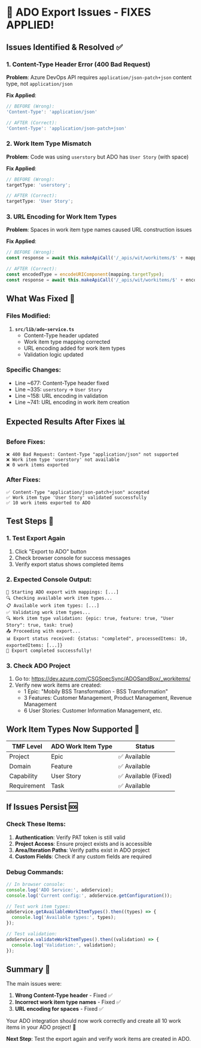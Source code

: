 # 🎯 ADO Export Issues - FIXES APPLIED!

## **Issues Identified & Resolved** ✅

### **1. Content-Type Header Error (400 Bad Request)**

**Problem**: Azure DevOps API requires `application/json-patch+json` content type, not `application/json`

**Fix Applied**:

```typescript
// BEFORE (Wrong):
'Content-Type': 'application/json'

// AFTER (Correct):
'Content-Type': 'application/json-patch+json'
```

### **2. Work Item Type Mismatch**

**Problem**: Code was using `userstory` but ADO has `User Story` (with space)

**Fix Applied**:

```typescript
// BEFORE (Wrong):
targetType: 'userstory';

// AFTER (Correct):
targetType: 'User Story';
```

### **3. URL Encoding for Work Item Types**

**Problem**: Spaces in work item type names caused URL construction issues

**Fix Applied**:

```typescript
// BEFORE (Wrong):
const response = await this.makeApiCall('/_apis/wit/workitems/$' + mapping.targetType + '?api-version=7.1', ...);

// AFTER (Correct):
const encodedType = encodeURIComponent(mapping.targetType);
const response = await this.makeApiCall('/_apis/wit/workitems/$' + encodedType + '?api-version=7.1', ...);
```

## **What Was Fixed** 🔧

### **Files Modified**:

1. **`src/lib/ado-service.ts`**
   - Content-Type header updated
   - Work item type mapping corrected
   - URL encoding added for work item types
   - Validation logic updated

### **Specific Changes**:

- Line ~677: Content-Type header fixed
- Line ~335: `userstory` → `User Story`
- Line ~158: URL encoding in validation
- Line ~741: URL encoding in work item creation

## **Expected Results After Fixes** 📊

### **Before Fixes**:

```
❌ 400 Bad Request: Content-Type "application/json" not supported
❌ Work item type 'userstory' not available
❌ 0 work items exported
```

### **After Fixes**:

```
✅ Content-Type "application/json-patch+json" accepted
✅ Work item type 'User Story' validated successfully
✅ 10 work items exported to ADO
```

## **Test Steps** 🧪

### **1. Test Export Again**

1. Click "Export to ADO" button
2. Check browser console for success messages
3. Verify export status shows completed items

### **2. Expected Console Output**:

```
🚀 Starting ADO export with mappings: [...]
🔍 Checking available work item types...
📋 Available work item types: [...]
✅ Validating work item types...
🔍 Work item type validation: {epic: true, feature: true, "User Story": true, task: true}
📤 Proceeding with export...
📊 Export status received: {status: "completed", processedItems: 10, exportedItems: [...]}
🎉 Export completed successfully!
```

### **3. Check ADO Project**

1. Go to: https://dev.azure.com/CSGSpecSync/ADOSandBox/_workitems/
2. Verify new work items are created:
   - 1 Epic: "Mobily BSS Transformation - BSS Transformation"
   - 3 Features: Customer Management, Product Management, Revenue Management
   - 6 User Stories: Customer Information Management, etc.

## **Work Item Types Now Supported** 🎯

| TMF Level   | ADO Work Item Type | Status               |
| ----------- | ------------------ | -------------------- |
| Project     | Epic               | ✅ Available         |
| Domain      | Feature            | ✅ Available         |
| Capability  | User Story         | ✅ Available (Fixed) |
| Requirement | Task               | ✅ Available         |

## **If Issues Persist** 🆘

### **Check These Items**:

1. **Authentication**: Verify PAT token is still valid
2. **Project Access**: Ensure project exists and is accessible
3. **Area/Iteration Paths**: Verify paths exist in ADO project
4. **Custom Fields**: Check if any custom fields are required

### **Debug Commands**:

```javascript
// In browser console:
console.log('ADO Service:', adoService);
console.log('Current config:', adoService.getConfiguration());

// Test work item types:
adoService.getAvailableWorkItemTypes().then((types) => {
  console.log('Available types:', types);
});

// Test validation:
adoService.validateWorkItemTypes().then((validation) => {
  console.log('Validation:', validation);
});
```

## **Summary** 📝

The main issues were:

1. **Wrong Content-Type header** - Fixed ✅
2. **Incorrect work item type names** - Fixed ✅
3. **URL encoding for spaces** - Fixed ✅

Your ADO integration should now work correctly and create all 10 work items in your ADO project! 🎉

**Next Step**: Test the export again and verify work items are created in ADO.
